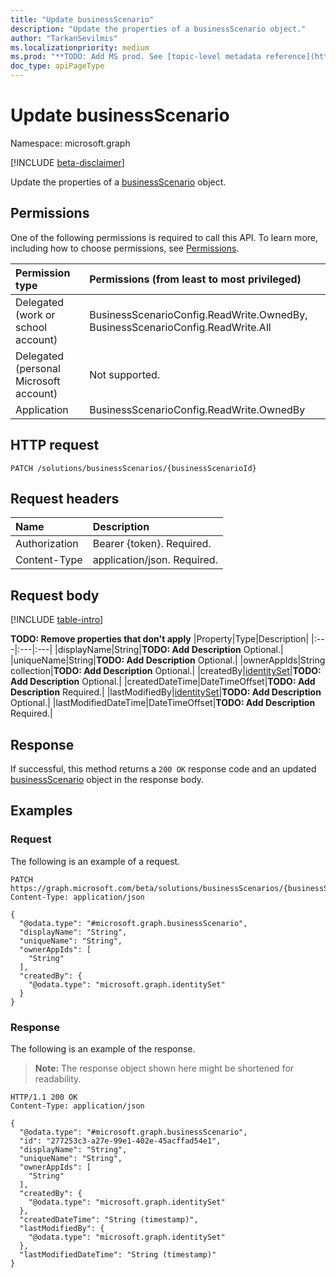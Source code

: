 ```yaml
---
title: "Update businessScenario"
description: "Update the properties of a businessScenario object."
author: "TarkanSevilmis"
ms.localizationpriority: medium
ms.prod: "**TODO: Add MS prod. See [topic-level metadata reference](https://aka.ms/msgo?pagePath=Document-APIs/Guidelines/Metadata)**"
doc_type: apiPageType
---
```


# Update businessScenario

Namespace: microsoft.graph

[!INCLUDE [beta-disclaimer](../../includes/beta-disclaimer.md)]

Update the properties of a [businessScenario](../resources/businessscenario.md) object.

## Permissions

One of the following permissions is required to call this API. To learn more, including how to choose permissions, see [Permissions](/graph/permissions-reference).

|Permission type|Permissions (from least to most privileged)|
|:---|:---|
|Delegated (work or school account)|BusinessScenarioConfig.ReadWrite.OwnedBy, BusinessScenarioConfig.ReadWrite.All|
|Delegated (personal Microsoft account)|Not supported.|
|Application|BusinessScenarioConfig.ReadWrite.OwnedBy|

## HTTP request

<!-- {
  "blockType": "ignored"
}
-->
``` http
PATCH /solutions/businessScenarios/{businessScenarioId}
```

## Request headers

|Name|Description|
|:---|:---|
|Authorization|Bearer {token}. Required.|
|Content-Type|application/json. Required.|

## Request body

[!INCLUDE [table-intro](../../includes/update-property-table-intro.md)]


**TODO: Remove properties that don't apply**
|Property|Type|Description|
|:---|:---|:---|
|displayName|String|**TODO: Add Description** Optional.|
|uniqueName|String|**TODO: Add Description** Optional.|
|ownerAppIds|String collection|**TODO: Add Description** Optional.|
|createdBy|[identitySet](../resources/intune-identityset.md)|**TODO: Add Description** Optional.|
|createdDateTime|DateTimeOffset|**TODO: Add Description** Required.|
|lastModifiedBy|[identitySet](../resources/intune-identityset.md)|**TODO: Add Description** Optional.|
|lastModifiedDateTime|DateTimeOffset|**TODO: Add Description** Required.|



## Response

If successful, this method returns a `200 OK` response code and an updated [businessScenario](../resources/businessscenario.md) object in the response body.

## Examples

### Request

The following is an example of a request.
<!-- {
  "blockType": "request",
  "name": "update_businessscenario"
}
-->
``` http
PATCH https://graph.microsoft.com/beta/solutions/businessScenarios/{businessScenarioId}
Content-Type: application/json

{
  "@odata.type": "#microsoft.graph.businessScenario",
  "displayName": "String",
  "uniqueName": "String",
  "ownerAppIds": [
    "String"
  ],
  "createdBy": {
    "@odata.type": "microsoft.graph.identitySet"
  }
}
```


### Response

The following is an example of the response.
>**Note:** The response object shown here might be shortened for readability.
<!-- {
  "blockType": "response",
  "truncated": true
}
-->
``` http
HTTP/1.1 200 OK
Content-Type: application/json

{
  "@odata.type": "#microsoft.graph.businessScenario",
  "id": "277253c3-a27e-99e1-402e-45acffad54e1",
  "displayName": "String",
  "uniqueName": "String",
  "ownerAppIds": [
    "String"
  ],
  "createdBy": {
    "@odata.type": "microsoft.graph.identitySet"
  },
  "createdDateTime": "String (timestamp)",
  "lastModifiedBy": {
    "@odata.type": "microsoft.graph.identitySet"
  },
  "lastModifiedDateTime": "String (timestamp)"
}
```
